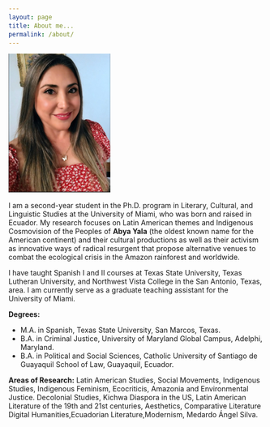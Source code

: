 ```yaml
---
layout: page
title: About me...
permalink: /about/
---
```


![My profile picture](/images/Luli.png)

I am a second-year student in the Ph.D. program in Literary, Cultural, and Linguistic Studies at the University of Miami, who was born and raised in Ecuador. My research focuses on Latin American themes and Indigenous Cosmovision of the Peoples of **Abya Yala** (the oldest known name for the American continent) and their cultural productions as well as their activism as innovative ways of radical resurgent that propose alternative venues to combat the ecological crisis in the Amazon rainforest and worldwide.

I have taught Spanish I and II courses at Texas State University, Texas Lutheran University, and Northwest Vista College in the San Antonio, Texas, area. I am currently serve as a graduate teaching assistant for the University of Miami.

**Degrees:**
- M.A. in Spanish, Texas State University, San Marcos, Texas.
- B.A. in Criminal Justice, University of Maryland Global Campus, Adelphi, Maryland.
- B.A. in Political and Social Sciences, Catholic University of Santiago de Guayaquil School of Law, Guayaquil, Ecuador.

**Areas of Research:**
Latin American Studies, Social Movements, Indigenous Studies, Indigenous Feminism, Ecocriticis, Amazonia and Environmental Justice. Decolonial Studies, Kichwa Diaspora in the US, Latin American Literature of the 19th and 21st centuries, Aesthetics, Comparative Literature Digital Humanities,Ecuadorian Literature,Modernism, Medardo Ángel Silva.
